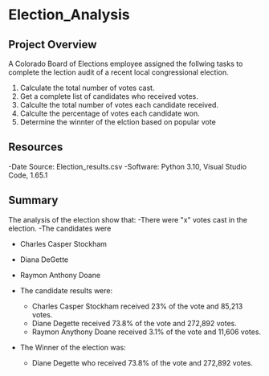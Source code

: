 # Election_Analysis

## Project Overview
A Colorado Board of Elections employee assigned the follwing tasks to complete the lection audit of a recent local congressional election. 

1. Calculate the total number of votes cast. 
2. Get a complete list of candidates who received votes.
3. Calculte the total number of votes each candidate received.
4. Calculte the percentage of votes each candidate won.
5. Determine the winnter of the elction based on popular vote

## Resources 
-Date Source: Election_results.csv
-Software: Python 3.10, Visual Studio Code, 1.65.1

## Summary
The analysis of the election show that: 
-There were "x" votes cast in the election. 
-The candidates were
  - Charles Casper Stockham
  - Diana DeGette
  - Raymon Anthony Doane
- The candidate results were: 
  - Charles Casper Stockham received 23% of the vote and 85,213 votes.
  - Diane Degette received 73.8% of the vote and 272,892 votes.
  - Raymon Anythony Doane received 3.1% of the vote and 11,606 votes.

- The Winner of the election was: 
  - Diane Degette who received 73.8% of the vote and 272,892 votes. 
